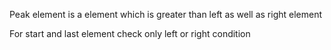 Peak element is a element which is greater than left as well as right element

For start and last element check only left or right condition

 